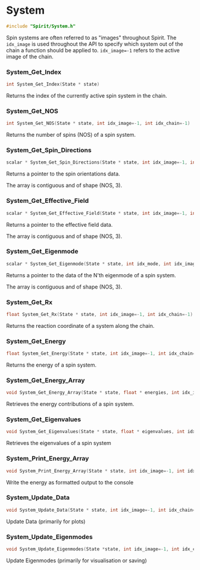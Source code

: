 

System
====================================================================

```C
#include "Spirit/System.h"
```

Spin systems are often referred to as "images" throughout Spirit.
The `idx_image` is used throughout the API to specify which system
out of the chain a function should be applied to.
`idx_image=-1` refers to the active image of the chain.



### System_Get_Index

```C
int System_Get_Index(State * state)
```

Returns the index of the currently active spin system in the chain.



### System_Get_NOS

```C
int System_Get_NOS(State * state, int idx_image=-1, int idx_chain=-1)
```

Returns the number of spins (NOS) of a spin system.



### System_Get_Spin_Directions

```C
scalar * System_Get_Spin_Directions(State * state, int idx_image=-1, int idx_chain=-1)
```

Returns a pointer to the spin orientations data.

The array is contiguous and of shape (NOS, 3).



### System_Get_Effective_Field

```C
scalar * System_Get_Effective_Field(State * state, int idx_image=-1, int idx_chain=-1)
```

Returns a pointer to the effective field data.

The array is contiguous and of shape (NOS, 3).



### System_Get_Eigenmode

```C
scalar * System_Get_Eigenmode(State * state, int idx_mode, int idx_image=-1, int idx_chain=-1)
```

Returns a pointer to the data of the N'th eigenmode of a spin system.

The array is contiguous and of shape (NOS, 3).



### System_Get_Rx

```C
float System_Get_Rx(State * state, int idx_image=-1, int idx_chain=-1)
```

Returns the reaction coordinate of a system along the chain.



### System_Get_Energy

```C
float System_Get_Energy(State * state, int idx_image=-1, int idx_chain=-1)
```

Returns the energy of a spin system.



### System_Get_Energy_Array

```C
void System_Get_Energy_Array(State * state, float * energies, int idx_image=-1, int idx_chain=-1)
```

Retrieves the energy contributions of a spin system.



### System_Get_Eigenvalues

```C
void System_Get_Eigenvalues(State * state, float * eigenvalues, int idx_image=-1, int idx_chain=-1)
```

Retrieves the eigenvalues of a spin system



### System_Print_Energy_Array

```C
void System_Print_Energy_Array(State * state, int idx_image=-1, int idx_chain=-1)
```

Write the energy as formatted output to the console



### System_Update_Data

```C
void System_Update_Data(State * state, int idx_image=-1, int idx_chain=-1)
```

Update Data (primarily for plots)



### System_Update_Eigenmodes

```C
void System_Update_Eigenmodes(State *state, int idx_image=-1, int idx_chain=-1)
```

Update Eigenmodes (primarily for visualisation or saving)


